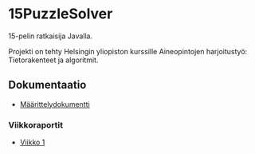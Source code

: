 # 15PuzzleSolver

15-pelin ratkaisija Javalla.

Projekti on tehty Helsingin yliopiston kurssille Aineopintojen harjoitustyö: Tietorakenteet ja algoritmit.

## Dokumentaatio
* [Määrittelydokumentti](https://github.com/avanine/15PuzzleSolver/blob/main/dokumentaatio/maarittelydokumentti.md)

### Viikkoraportit
* [Viikko 1](https://github.com/avanine/15PuzzleSolver/blob/main/dokumentaatio/viikkoraportti1.md)
